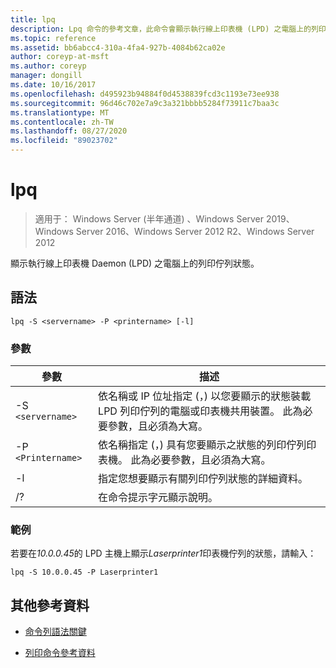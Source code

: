 ```yaml
---
title: lpq
description: Lpq 命令的參考文章，此命令會顯示執行線上印表機 (LPD) 之電腦上的列印佇列狀態。
ms.topic: reference
ms.assetid: bb6abcc4-310a-4fa4-927b-4084b62ca02e
author: coreyp-at-msft
ms.author: coreyp
manager: dongill
ms.date: 10/16/2017
ms.openlocfilehash: d495923b94884f0d4538839fcd3c1193e73ee938
ms.sourcegitcommit: 96d46c702e7a9c3a321bbbb5284f73911c7baa3c
ms.translationtype: MT
ms.contentlocale: zh-TW
ms.lasthandoff: 08/27/2020
ms.locfileid: "89023702"
---
```

# <a name="lpq"></a>lpq

> 適用于： Windows Server (半年通道) 、Windows Server 2019、Windows Server 2016、Windows Server 2012 R2、Windows Server 2012

顯示執行線上印表機 Daemon (LPD) 之電腦上的列印佇列狀態。

## <a name="syntax"></a>語法

```
lpq -S <servername> -P <printername> [-l]
```

### <a name="parameters"></a>參數

| 參數 | 描述 |
| --------- | ----------- |
| -S `<servername>` | 依名稱或 IP 位址指定 (，) 以您要顯示的狀態裝載 LPD 列印佇列的電腦或印表機共用裝置。 此為必要參數，且必須為大寫。 |
| -P `<Printername>` | 依名稱指定 (，) 具有您要顯示之狀態的列印佇列印表機。 此為必要參數，且必須為大寫。 |
| -l | 指定您想要顯示有關列印佇列狀態的詳細資料。 |
| /? | 在命令提示字元顯示說明。 |

### <a name="examples"></a>範例

若要在*10.0.0.45*的 LPD 主機上顯示*Laserprinter1*印表機佇列的狀態，請輸入：

```
lpq -S 10.0.0.45 -P Laserprinter1
```

## <a name="additional-references"></a>其他參考資料

- [命令列語法關鍵](command-line-syntax-key.md)

- [列印命令參考資料](print-command-reference.md)
